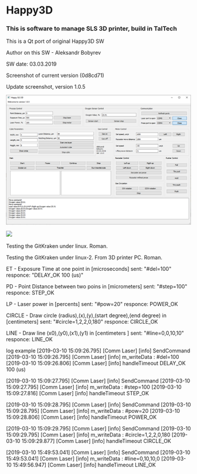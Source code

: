 # Happy3D

### This is software to manage SLS 3D printer, build in TalTech

This is a Qt port of original Happy3D SW

Author on this SW - Aleksandr Bobyrev

SW date: 03.03.2019

Screenshot of current version (0d8cd71) 

Update screenshot, version 1.0.5

![](https://github.com/Anaga/Happy3D-Qt/blob/master/Img/ScrinshotV5.png)

![](C:\Users\aleks\Documents\GitHub\Happy3D-Qt\Img\ScrinshotV1.0.2.png)

Testing the GitKraken under linux. Roman.

Testing the GitKraken under linux-2. From 3D printer PC. Roman.

ET - Exposure Time at one point in [microseconds]
sent: "#del=100"
responce: "DELAY_OK	100 (us)"

PD - Point Distance between two poins in [micrometers]
sent: "#step=100"
responce: STEP_OK

LP - Laser power in [percents]
sent: "#pow=20"
responce: POWER_OK

CIRCLE - Draw circle (radius),(x),(y),(start degree),(end degree) in [centimeters]
sent: "#circle=1,2,2,0,180"
responce: CIRCLE_OK

LINE - Draw line (x0),(y0),(x1),(y1) in [centimeters
]
sent: "#line=0,0,10,10"
responce: LINE_OK

log example
[2019-03-10 15:09:26.795] [Comm Laser] [info] SendCommand
[2019-03-10 15:09:26.795] [Comm Laser] [info] m_writeData : #del=100
[2019-03-10 15:09:26.806] [Comm Laser] [info] handleTimeout DELAY_OK	100 (us)

[2019-03-10 15:09:27.795] [Comm Laser] [info] SendCommand
[2019-03-10 15:09:27.795] [Comm Laser] [info] m_writeData : #step=100
[2019-03-10 15:09:27.816] [Comm Laser] [info] handleTimeout STEP_OK

[2019-03-10 15:09:28.795] [Comm Laser] [info] SendCommand
[2019-03-10 15:09:28.795] [Comm Laser] [info] m_writeData : #pow=20
[2019-03-10 15:09:28.806] [Comm Laser] [info] handleTimeout POWER_OK

[2019-03-10 15:09:29.795] [Comm Laser] [info] SendCommand
[2019-03-10 15:09:29.795] [Comm Laser] [info] m_writeData : #circle=1,2,2,0,180
[2019-03-10 15:09:29.877] [Comm Laser] [info] handleTimeout CIRCLE_OK

[2019-03-10 15:49:53.041] [Comm Laser] [info] SendCommand
[2019-03-10 15:49:53.041] [Comm Laser] [info] m_writeData : #line=0,10,10,0
[2019-03-10 15:49:56.947] [Comm Laser] [info] handleTimeout LINE_OK
